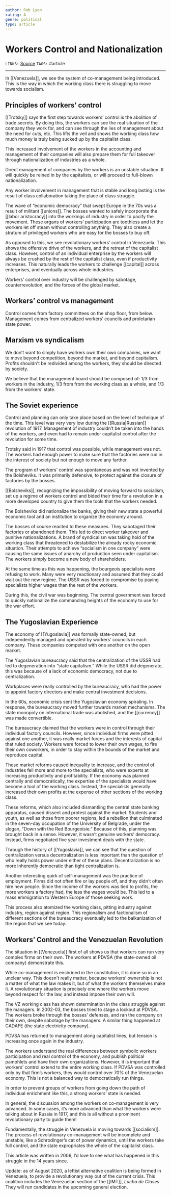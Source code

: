 ```yaml
---
author: Rob Lyon
rating: A
genre: political
type: article
---
```


# Workers Control and Nationalization
`LINKS:`  [Source](https://www.marxist.com/workers-control-nationalization-part1.htm)
`TAGS:` #article 

---
In [[Venezuela]], we see the system of co-management being introduced. This is the way in which the working class there is struggling to move towards socialism. 

## Principles of workers’ control
[[Trotsky]] says the first step towards workers’ control is the abolition of trade secrets. By doing this, the workers can see the real situation of the company they work for, and can see through the lies of management about the need for cuts, etc. This lifts the veil and shows the working class how much money is truly being sucked up by the capitalist class. 

This increased involvement of the workers in the accounting and management of their companies will also prepare them for full takeover through nationalization of industries as a whole. 

Direct management of companies by the workers is an unstable situation. It will quickly be reined in by the capitalists, or will proceed to full-blown nationalization. 

Any worker involvement in management that is stable and long lasting is the result of class collaboration taking the place of class struggle. 

The wave of “economic democracy” that swept Europe in the 70s was a result of militant [[unions]]. The bosses wanted to safely incorporate the [[labor aristocracy]] into the workings of industry in order to pacify the movement. These organs of workers' participation are toothless and let the workers let off steam without controlling anything. They also create a stratum of privileged workers who are easy for the bosses to buy off. 

As opposed to this, we see revolutionary workers’ control in Venezuela. This shows the offensive drive of the workers, and the retreat of the capitalist class. However, control of an individual enterprise by the workers will always be crushed by the rest of the capitalist class, even if productivity increases. 
This naturally leads the workers to challenge [[capital]] across enterprises, and eventually across whole industries. 

Workers’ control over industry will be challenged by sabotage, counterrevolution, and the forces of the global market. 

## Workers’ control vs management
Control comes from factory committees on the shop floor, from below.
Management comes from centralized workers’ councils and proletarian state power. 

## Marxism vs syndicalism
We don’t want to simply have workers own their own companies, we want to move beyond competition, beyond the market, and beyond capitalism. Profits shouldn't be redivided among the workers, they should be directed by society. 

We believe that the management board should be composed of: 1/3 from workers in the industry, 1/3 from from the working class as a whole, and 1/3 from the workers’ state. 

## The Soviet experience
Control and planning can only take place based on the level of technique of the time. This level was very very low during the [[Russia|Russian]] revolution of 1917. Management of industry couldn’t be taken into the hands of the workers, and even had to remain under capitalist control after the revolution for some time. 

Trotsky said in 1917 that control was possible, while management was not. The workers had enough power to make sure that the factories were run in the interest of society but not enough to move any farther.

The program of workers’ control was spontaneous and was not invented by the Bolsheviks. It was primarily defensive, to protect against the closure of factories by the bosses. 

[[Bolsheviks]], recognizing the impossibility of moving forward to socialism, set up a regime of workers control and bided their time for a revolution in a more developed country to give them the tools that the workers needed. 

The Bolsheviks did nationalize the banks, giving their new state a powerful economic tool and an institution to organize the economy around. 

The bosses of course reacted to these measures. They sabotaged their factories or abandoned them. This led to direct worker takeover and punitive nationalizations. A brand of syndicalism was taking hold of the working class that threatened to destabilize the already rocky economic situation. Their attempts to achieve “socialism in one company” were causing the same issues of anarchy of production seen under capitalism. The workers simply become a new body of shareholders. 

At the same time as this was happening, the bourgeois specialists were refusing to work. Many were very reactionary and assumed that they could wait out the new regime. The USSR was forced to compromise by paying specialists higher wages than the rest of the workers. 

During this, the civil war was beginning. The central government was forced to quickly nationalize the commanding heights of the economy to use for the war effort. 

## The Yugoslavian Experience
The economy of [[Yugoslavia]] was formally state-owned, but independently managed and operated by workers’ councils in each company. These companies competed with one another on the open market. 

The Yugoslavian bureaucracy said that the centralization of the USSR had led to degeneration into “state capitalism.” While the USSR did degenerate, this was because of a lack of economic democracy, not due to centralization. 

Workplaces were really controlled by the bureaucracy, who had the power to appoint factory directors and make central investment decisions. 

In the 60s, economic crisis sent the Yugoslavian economy spiraling. In response, the bureaucracy moved further towards market mechanisms. The state monopoly on international trade was abolished, and the [[currency]] was made convertible. 

The bureaucracy claimed that the workers were in control through their individual factory councils. However, since individual firms were pitted against one another, it was really market forces and the interests of capital that ruled society. Workers were forced to lower their own wages, to fire their own coworkers, in order to stay within the bounds of the market and reproduce capital. 

These market reforms caused inequality to increase, and the control of industries fell more and more to the specialists, who were experts at increasing productivity and profitability. If the economy was planned centrally and democratically, the expertise of the specialists would have become a tool of the working class. Instead, the specialists generally increased their own profits at the expense of other sections of the working class. 

These reforms, which also included dismantling the central state banking apparatus, caused dissent and protest against the market. Students and youth, as well as those from poorer regions, led a rebellion that culminated in the seven-day occupation of the University of Belgrade, under the slogan, “Down with the Red Bourgeoisie.” Because of this, planning was brought back in a sense. However, it wasn’t genuine workers’ democracy. Instead, firms negotiated five year investment deals with the state. 

Through the history of [[Yugoslavia]], we can see that the question of centralization versus decentralization is less important than the question of who really holds power under either of these plans. Decentralization is no more inherently democratic than tight centralization is. 

Another interesting quirk of self-management was the practice of employment. Firms did not often fire or lay people off, and they didn't often hire new people. Since the income of the workers was tied to profits, the more workers a factory had, the less the wages would be. This led to a mass emmigration to Western Europe of those seeking work. 

This process also atomized the working class, pitting industry against industry, region against region. This regionalism and factionalism of different sections of the bureaucracy eventually led to the balkanization of the region that we see today. 

## Workers’ Control and the Venezuelan Revolution
The situation in [[Venezuela]] first of all shows us that workers can run very complex firms on their own. The workers at PDVSA (the state-owned oil company) demonstrate this. 

While co-management is enshrined in the constitution, it is done so in an unclear way. This doesn't really matter, because workers’ ownership is not a matter of what the law makes it, but of what the workers themselves make it. A revolutionary situation is precisely one where the workers move beyond respect for the law, and instead impose their own will. 

The VZ working class has shown determination in the class struggle against the managers. In 2002-03, the bosses tried to stage a lockout at PDVSA. The workers broke through the bosses’ defenses, and ran the company on their own, despite sabotage by the managers. A similar thing happened at CADAFE (the state electricity company). 

PDVSA has returned to management along capitalist lines, but tension is increasing once again in the industry. 

The workers understand the real differences between symbolic workers participation and real control of the economy, and publish political pamphlets and have their own organizations. However, it is important that workers’ control extend to the entire working class. If PDVSA was controlled only by that firm’s workers, they would control over 70% of the Venezuelan economy. This is not a balanced way to democratically run things. 

In order to prevent groups of workers from going down the path of individual enrichment like this, a strong workers’ state is needed. 

In general, the discussion among the workers on co-management is very advanced. In some cases, it’s more advanced than what the workers were talking about in Russia in 1917, and this is all without a prominent revolutionary party to guide them!

Fundamentally, the struggle in Venezuela is moving towards [[socialism]]. The process of revolutionary co-management will be incomplete and unstable, like a Schrodinger’s cat of power dynamics, until the workers take full control, and the state expropriates the whole of the capitalist class. 

This article was written in 2006, I’d love to see what has happened in this struggle in the 14 years since. 

Update: as of August 2020, a leftist alternative coalition is being formed in Venezuela, to provide a revolutionary way out of the current crisis. This coalition includes the Venezuelan section of the [[IMT]], *Lucha de Clases*. They will run candidates in the upcoming general election. 